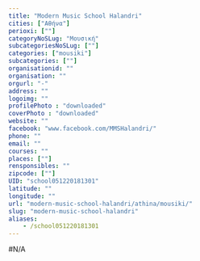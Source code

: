 ```yaml
---
title: "Modern Music School Halandri"
cities: ["Αθήνα"]
perioxi: [""]
categoryNoSLug: "Μουσική"
subcategoriesNoSLug: [""]
categories: ["mousiki"]
subcategories: [""]
organisationid: ""
organisation: ""
orgurl: "-"
address: ""
logoimg: ""
profilePhoto : "downloaded"
coverPhoto : "downloaded"
website: ""
facebook: "www.facebook.com/MMSHalandri/"
phone: ""
email: ""
courses: ""
places: [""]
rensponsibles: ""
zipcode: [""]
UID: "school051220181301"
latitude: ""
longitude: ""
url: "modern-music-school-halandri/athina/mousiki/"
slug: "modern-music-school-halandri"
aliases:
    - /school051220181301
---
```





#N/A